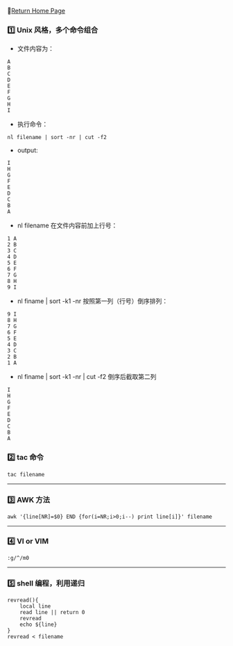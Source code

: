:hotel:[Return Home Page](https://github.com/geophydog/geophydog.github.io)

### :one: Unix 风格，多个命令组合

- 文件内容为：

```
A
B
C
D
E
F
G
H
I
```

- 执行命令：

```
nl filename | sort -nr | cut -f2
```
- output:
```
I
H
G
F
E
D
C
B
A
```

- nl filename 在文件内容前加上行号：

```
1 A
2 B
3 C
4 D
5 E
6 F
7 G
8 H
9 I
```

- nl finame | sort -k1 -nr 按照第一列（行号）倒序排列：

```
9 I
8 H
7 G
6 F
5 E
4 D
3 C
2 B
1 A
```

- nl finame | sort -k1 -nr | cut -f2 倒序后截取第二列
```
I
H
G
F
E
D
C
B
A
```

### :two: tac 命令
```
tac filename
```

***

### :three: AWK 方法
```
awk '{line[NR]=$0} END {for(i=NR;i>0;i--) print line[i]}' filename
```

***

### :four: VI or VIM
```
:g/^/m0
```

***

### :five: shell 编程，利用递归
```
revread(){
    local line
    read line || return 0
    revread
    echo ${line}
}
revread < filename
```
